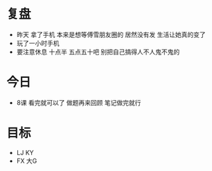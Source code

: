 # 复盘

* 昨天 拿了手机 本来是想等傅雪朋友圈的 居然没有发 生活让她真的变了
* 玩了一小时手机 
* 要注意休息 十点半 五点五十吧 别把自己搞得人不人鬼不鬼的



# 今日

* 8课 看完就可以了 做题再来回顾 笔记做完就行



# 目标

* LJ KY
* FX 大G







